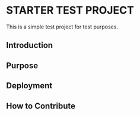 # STARTER TEST PROJECT

This is a simple test project for test purposes.

## Introduction

## Purpose

## Deployment

## How to Contribute
